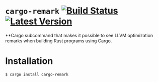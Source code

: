 # `cargo-remark` [![Build Status]][actions] [![Latest Version]][crates.io]

[Build Status]: https://github.com/kobzol/cargo-remark/actions/workflows/check.yml/badge.svg
[actions]: https://github.com/kobzol/cargo-remark/actions?query=branch%3Amain
[Latest Version]: https://img.shields.io/crates/v/cargo-pgo.svg
[crates.io]: https://crates.io/crates/cargo-remark

**Cargo subcommand that makes it possible to see LLVM optimization remarks when building Rust programs using Cargo.

# Installation
```bash
$ cargo install cargo-remark
```
